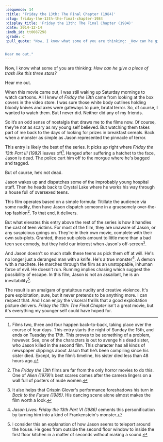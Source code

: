 ```yaml
---
:sequence: 14
:title: 'Friday the 13th: The Final Chapter (1984)'
:slug: friday-the-13th-the-final-chapter-1984
:display_title: 'Friday the 13th: The Final Chapter (1984)'
:date: 2014-12-14
:imdb_id: tt0087298
:grade: C
:pull_quote: "Now, I know what some of you are thinking: _How can he give a piece of trash like this three stars?_ 


Hear me out."
---
```

Now, I know what some of you are thinking: _How can he give a piece of trash like this three stars?_

Hear me out.

When this movie came out, I was still waking up Saturday mornings to watch cartoons. All I knew of _Friday the 13th_ came from looking at the box covers in the video store. I was sure those white body outlines holding bloody knives and axes were gateways to pure, brutal terror. So, of course, I wanted to watch them. But I never did. Neither did any of my friends.

So it’s an odd sense of nostalgia that draws me to the films now. Of course, they’re not as scary as my young self believed. But watching them takes part of me back to the days of looking for prizes in breakfast cereals. Back when a monster as simple as Jason represented the pinnacle of terror.

This entry is likely the best of the series. It picks up right where _Friday the 13th Part III (1982)_ leaves off[^1]. Hanged after suffering a hatchet to the face, Jason is dead. The police cart him off to the morgue where he's bagged and tagged.

But of course, he’s not dead.

Jason wakes up and dispatches some of the improbably young hospital staff. Then he heads back to Crystal Lake where he works his way through a house full of oversexed teens.

This film operates based on a simple formula: Titillate the audience via some nudity, then have Jason dispatch someone in a gruesomely over-the-top fashion[^2].  To that end, it delivers.

But what elevates this entry above the rest of the series is how it handles the cast of teen victims. For most of the film, they are unaware of Jason, or any suspicious goings on. They're in their own movie, complete with their own sub-plots. Granted, those sub-plots amount to little more than a bad teen sex comedy, but they hold our interest when Jason's off-screen[^3]. 

And Jason doesn't so much stalk these teens as pick them off at will. He's no longer just a deranged man with a knife. He's a true monster[^4]. A demon with a machete. He marches  through the film as an unstoppable, inhuman force of evil. He doesn't run. Running implies chasing which suggest the possibility of escape. In this film, Jason is not an assailant, he is an inevitability[^5].

The result is an amalgam of gratuitous nudity and creative violence. It's pure exploitation, sure, but it never pretends to be anything more. I can respect that. And I can enjoy the visceral thrills that a good exploitation picture delivers.  _Friday the 13th: The Final Chapter_ isn't a great movie, but it's everything my younger self could have hoped for.

[^1]: Films two, three and four happen back-to-back, taking place over the course of four days. This entry starts the night of Sunday the 15th, and ends on Tuesday the 17th. This proves to be something of a problem, however. See, one of the characters is out to avenge his dead sister, who Jason killed in the second film. This character has all kinds of newspaper clippings about Jason that he’s been compiling since his sister died. Except, by the film’s timeline, his sister died less than 48 hours ago.

[^2]: The _Friday the 13th_ films are far from the only horror movies to do this. One of _Alien (1979)_’s best scares comes after the camera lingers on a wall full of posters of nude women.

[^3]: It also helps that Crispin Glover's performance foreshadows his turn in _Back to the Future (1985)_. His dancing scene alone almost makes the film worth a look.

[^4]: _Jason Lives: Friday the 13th Part VI (1986)_ cements this personification by turning him into a kind of Frankenstein's monster.

[^5]: I consider this an explanation of how Jason seems to teleport around the house. He goes from outside the second floor window to inside the first floor kitchen in a matter of seconds without making a sound.

